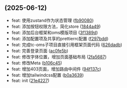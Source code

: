 ##  (2025-06-12)

* feat: 使用zustand作为状态管理 ([fb90080](https://github.com/Eimi-Fukada/turborepo-project/commit/fb90080))
* feat: 添加按钮权限方法，简化store ([1844a49](https://github.com/Eimi-Fukada/turborepo-project/commit/1844a49))
* feat: 添加后台框架和oms模版项目 ([3f1389d](https://github.com/Eimi-Fukada/turborepo-project/commit/3f1389d))
* feat: 添加配置项及共享的prettierrc配置 ([f297bdd](https://github.com/Eimi-Fukada/turborepo-project/commit/f297bdd))
* feat: 完成tc-oms子项目直接引用框架页面代码 ([626dadb](https://github.com/Eimi-Fukada/turborepo-project/commit/626dadb))
* feat: 完善登录页面 ([ac0fe5b](https://github.com/Eimi-Fukada/turborepo-project/commit/ac0fe5b))
* feat: 修改字体位置，增加页面基础布局 ([2fa5687](https://github.com/Eimi-Fukada/turborepo-project/commit/2fa5687))
* feat: 修改Meta ([b106c45](https://github.com/Eimi-Fukada/turborepo-project/commit/b106c45))
* feat: 增加403页面，增加路由中间件 ([94f137c](https://github.com/Eimi-Fukada/turborepo-project/commit/94f137c))
* feat: 增加tailwindcss配置 ([b0a3639](https://github.com/Eimi-Fukada/turborepo-project/commit/b0a3639))
* feat: init ([21e4227](https://github.com/Eimi-Fukada/turborepo-project/commit/21e4227))



